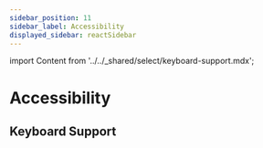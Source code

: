 ```yaml
---
sidebar_position: 11
sidebar_label: Accessibility
displayed_sidebar: reactSidebar
---
```


import Content from '../../_shared/select/keyboard-support.mdx';

# Accessibility

## Keyboard Support

<Content />
